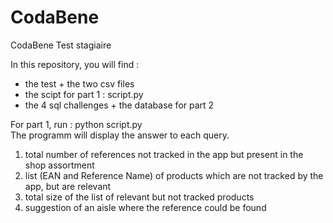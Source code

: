 # CodaBene
CodaBene Test stagiaire

In this repository, you will find :
- the test + the two csv files
- the scipt for part 1 : script.py
- the 4 sql challenges + the database for part 2

For part 1, run : python script.py \
The programm will display the answer to each query.
1) total number of references not tracked in the app but present in the shop assortment
2) list (EAN and Reference Name) of products which are not tracked by the app, but are relevant
3) total size of the list of relevant but not tracked products
4) suggestion of an aisle where the reference could be found 
